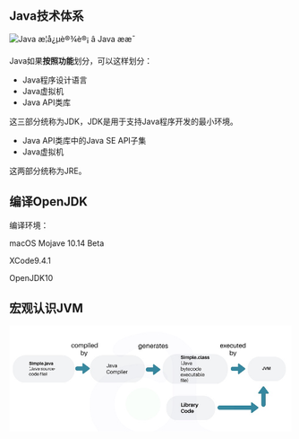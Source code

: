 ## Java技术体系

![Java æ¦å¿µè®¾è®¡ â Java ææ¯](/Users/liuzhe/Documents/project/LZ/TechSnapshot/Snapshot/java/2.java高级/虚拟机/走近Java/2167990.jpg)

Java如果**按照功能**划分，可以这样划分：

* Java程序设计语言
* Java虚拟机
* Java API类库

这三部分统称为JDK，JDK是用于支持Java程序开发的最小环境。

* Java API类库中的Java SE API子集
* Java虚拟机

这两部分统称为JRE。



## 编译OpenJDK

编译环境：

macOS Mojave 10.14 Beta

XCode9.4.1

OpenJDK10



## 宏观认识JVM

![image-20190528140821825](走近Java/image-20190528140821825.png)





